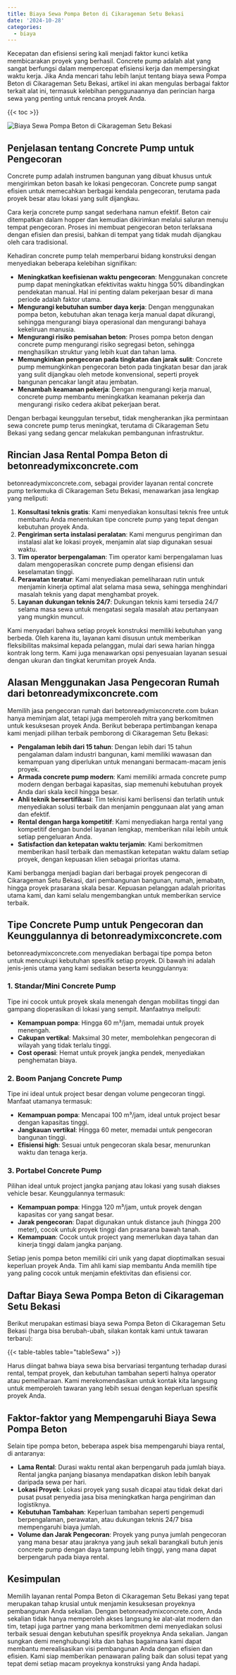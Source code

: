 ```yaml
---
title: Biaya Sewa Pompa Beton di Cikarageman Setu Bekasi
date: '2024-10-28'
categories:
  - biaya
---
```


Kecepatan dan efisiensi sering kali menjadi faktor kunci ketika membicarakan proyek yang berhasil. Concrete pump adalah alat yang sangat berfungsi dalam mempercepat efisiensi kerja dan mempersingkat waktu kerja. Jika Anda mencari tahu lebih lanjut tentang biaya sewa Pompa Beton di Cikarageman Setu Bekasi, artikel ini akan mengulas berbagai faktor terkait alat ini, termasuk kelebihan penggunaannya dan perincian harga sewa yang penting untuk rencana proyek Anda.

{{< toc >}}

![Biaya Sewa Pompa Beton di Cikarageman Setu Bekasi](https://betoncor8.github.io/pump/concrete-pump%20(14).png)

## Penjelasan tentang Concrete Pump untuk Pengecoran

Concrete pump adalah instrumen bangunan yang dibuat khusus untuk mengirimkan beton basah ke lokasi pengecoran. Concrete pump sangat efisien untuk memecahkan berbagai kendala pengecoran, terutama pada proyek besar atau lokasi yang sulit dijangkau.

Cara kerja concrete pump sangat sederhana namun efektif. Beton cair ditempatkan dalam hopper dan kemudian dikirimkan melalui saluran menuju tempat pengecoran. Proses ini membuat pengecoran beton terlaksana dengan efisien dan presisi, bahkan di tempat yang tidak mudah dijangkau oleh cara tradisional.

Kehadiran concrete pump telah memperbarui bidang konstruksi dengan menyediakan beberapa kelebihan signifikan:

- **Meningkatkan keefisienan waktu pengecoran**: Menggunakan concrete pump dapat meningkatkan efektivitas waktu hingga 50% dibandingkan pendekatan manual. Hal ini penting dalam pekerjaan besar di mana periode adalah faktor utama.
- **Mengurangi kebutuhan sumber daya kerja**: Dengan menggunakan pompa beton, kebutuhan akan tenaga kerja manual dapat dikurangi, sehingga mengurangi biaya operasional dan mengurangi bahaya kekeliruan manusia.
- **Mengurangi risiko pemisahan beton**: Proses pompa beton dengan concrete pump mengurangi risiko segregasi beton, sehingga menghasilkan struktur yang lebih kuat dan tahan lama.
- **Memungkinkan pengecoran pada tingkatan dan jarak sulit**: Concrete pump memungkinkan pengecoran beton pada tingkatan besar dan jarak yang sulit dijangkau oleh metode konvensional, seperti proyek bangunan pencakar langit atau jembatan.
- **Menambah keamanan pekerja**: Dengan mengurangi kerja manual, concrete pump membantu meningkatkan keamanan pekerja dan mengurangi risiko cedera akibat pekerjaan berat.

Dengan berbagai keunggulan tersebut, tidak mengherankan jika permintaan sewa concrete pump terus meningkat, terutama di Cikarageman Setu Bekasi yang sedang gencar melakukan pembangunan infrastruktur.

## Rincian Jasa Rental Pompa Beton di betonreadymixconcrete.com

betonreadymixconcrete.com, sebagai provider layanan rental concrete pump terkemuka di Cikarageman Setu Bekasi, menawarkan jasa lengkap yang meliputi:

1. **Konsultasi teknis gratis**: Kami menyediakan konsultasi teknis free untuk membantu Anda menentukan tipe concrete pump yang tepat dengan kebutuhan proyek Anda.
2. **Pengiriman serta instalasi peralatan**: Kami mengurus pengiriman dan instalasi alat ke lokasi proyek, menjamin alat siap digunakan sesuai waktu.
3. **Tim operator berpengalaman**: Tim operator kami berpengalaman luas dalam mengoperasikan concrete pump dengan efisiensi dan keselamatan tinggi.
4. **Perawatan teratur**: Kami menyediakan pemeliharaan rutin untuk menjamin kinerja optimal alat selama masa sewa, sehingga menghindari masalah teknis yang dapat menghambat proyek.
5. **Layanan dukungan teknis 24/7**: Dukungan teknis kami tersedia 24/7 selama masa sewa untuk mengatasi segala masalah atau pertanyaan yang mungkin muncul.

Kami menyadari bahwa setiap proyek konstruksi memiliki kebutuhan yang berbeda. Oleh karena itu, layanan kami disusun untuk memberikan fleksibilitas maksimal kepada pelanggan, mulai dari sewa harian hingga kontrak long term. Kami juga menawarkan opsi penyesuaian layanan sesuai dengan ukuran dan tingkat kerumitan proyek Anda.

## Alasan Menggunakan Jasa Pengecoran Rumah dari betonreadymixconcrete.com

Memilih jasa pengecoran rumah dari betonreadymixconcrete.com bukan hanya meminjam alat, tetapi juga memperoleh mitra yang berkomitmen untuk kesuksesan proyek Anda. Berikut beberapa pertimbangan kenapa kami menjadi pilihan terbaik pemborong di Cikarageman Setu Bekasi:

- **Pengalaman lebih dari 15 tahun**: Dengan lebih dari 15 tahun pengalaman dalam industri bangunan, kami memiliki wawasan dan kemampuan yang diperlukan untuk menangani bermacam-macam jenis proyek.
- **Armada concrete pump modern**: Kami memiliki armada concrete pump modern dengan berbagai kapasitas, siap memenuhi kebutuhan proyek Anda dari skala kecil hingga besar.
- **Ahli teknik bersertifikasi**: Tim teknisi kami berlisensi dan terlatih untuk menyediakan solusi terbaik dan menjamin penggunaan alat yang aman dan efektif.
- **Rental dengan harga kompetitif**: Kami menyediakan harga rental yang kompetitif dengan bundel layanan lengkap, memberikan nilai lebih untuk setiap pengeluaran Anda.
- **Satisfaction dan ketepatan waktu terjamin**: Kami berkomitmen memberikan hasil terbaik dan memastikan ketepatan waktu dalam setiap proyek, dengan kepuasan klien sebagai prioritas utama.

Kami berbangga menjadi bagian dari berbagai proyek pengecoran di Cikarageman Setu Bekasi, dari pembangunan bangunan, rumah, jemabatn, hingga proyek prasarana skala besar. Kepuasan pelanggan adalah prioritas utama kami, dan kami selalu mengembangkan untuk memberikan service terbaik.

## Tipe Concrete Pump untuk Pengecoran dan Keunggulannya di betonreadymixconcrete.com

betonreadymixconcrete.com menyediakan berbagai tipe pompa beton untuk mencukupi kebutuhan spesifik setiap proyek. Di bawah ini adalah jenis-jenis utama yang kami sediakan beserta keunggulannya:

### 1\. Standar/Mini Concrete Pump

Tipe ini cocok untuk proyek skala menengah dengan mobilitas tinggi dan gampang dioperasikan di lokasi yang sempit. Manfaatnya meliputi:

- **Kemampuan pompa**: Hingga 60 m³/jam, memadai untuk proyek menengah.
- **Cakupan vertikal**: Maksimal 30 meter, membolehkan pengecoran di wilayah yang tidak terlalu tinggi.
- **Cost operasi**: Hemat untuk proyek jangka pendek, menyediakan penghematan biaya.

### 2\. Boom Panjang Concrete Pump

Tipe ini ideal untuk project besar dengan volume pengecoran tinggi. Manfaat utamanya termasuk:

- **Kemampuan pompa**: Mencapai 100 m³/jam, ideal untuk project besar dengan kapasitas tinggi.
- **Jangkauan vertikal**: Hingga 60 meter, memadai untuk pengecoran bangunan tinggi.
- **Efisiensi high**: Sesuai untuk pengecoran skala besar, menurunkan waktu dan tenaga kerja.

### 3\. Portabel Concrete Pump

Pilihan ideal untuk project jangka panjang atau lokasi yang susah diakses vehicle besar. Keunggulannya termasuk:

- **Kemampuan pompa**: Hingga 120 m³/jam, untuk proyek dengan kapasitas cor yang sangat besar.
- **Jarak pengecoran**: Dapat digunakan untuk distance jauh (hingga 200 meter), cocok untuk proyek tinggi dan prasarana bawah tanah.
- **Kemampuan**: Cocok untuk project yang memerlukan daya tahan dan kinerja tinggi dalam jangka panjang.

Setiap jenis pompa beton memiliki ciri unik yang dapat dioptimalkan sesuai keperluan proyek Anda. Tim ahli kami siap membantu Anda memilih tipe yang paling cocok untuk menjamin efektivitas dan efisiensi cor.

## Daftar Biaya Sewa Pompa Beton di Cikarageman Setu Bekasi

Berikut merupakan estimasi biaya sewa Pompa Beton di Cikarageman Setu Bekasi (harga bisa berubah-ubah, silakan kontak kami untuk tawaran terbaru):

{{< table-tables table="tableSewa" >}}

Harus diingat bahwa biaya sewa bisa bervariasi tergantung terhadap durasi rental, tempat proyek, dan kebutuhan tambahan seperti halnya operator atau pemeliharaan. Kami merekomendasikan untuk kontak kita langsung untuk memperoleh tawaran yang lebih sesuai dengan keperluan spesifik proyek Anda.

## Faktor-faktor yang Mempengaruhi Biaya Sewa Pompa Beton

Selain tipe pompa beton, beberapa aspek bisa mempengaruhi biaya rental, di antaranya:

- **Lama Rental**: Durasi waktu rental akan berpengaruh pada jumlah biaya. Rental jangka panjang biasanya mendapatkan diskon lebih banyak daripada sewa per hari.
- **Lokasi Proyek**: Lokasi proyek yang susah dicapai atau tidak dekat dari pusat pusat penyedia jasa bisa meningkatkan harga pengiriman dan logistiknya.
- **Kebutuhan Tambahan**: Keperluan tambahan seperti pengemudi berpengalaman, perawatan, atau dukungan teknis 24/7 bisa mempengaruhi biaya jumlah.
- **Volume dan Jarak Pengecoran**: Proyek yang punya jumlah pengecoran yang mana besar atau jaraknya yang jauh sekali barangkali butuh jenis concrete pump dengan daya tampung lebih tinggi, yang mana dapat berpengaruh pada biaya rental.

## Kesimpulan

Memilih layanan rental Pompa Beton di Cikarageman Setu Bekasi yang tepat merupakan tahap krusial untuk menjamin kesuksesan proyeknya pembangunan Anda sekalian. Dengan betonreadymixconcrete.com, Anda sekalian tidak hanya memperoleh akses langsung ke alat-alat modern dan tim, tetapi juga partner yang mana berkomitmen demi menyediakan solusi terbaik sesuai dengan kebutuhan spesifik proyeknya Anda sekalian. Jangan sungkan demi menghubungi kita dan bahas bagaimana kami dapat membantu merealisasikan visi pembangunan Anda dengan efisien dan efisien. Kami siap memberikan penawaran paling baik dan solusi tepat yang tepat demi setiap macam proyeknya konstruksi yang Anda hadapi.
